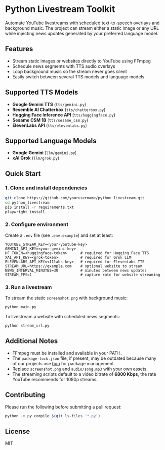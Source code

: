 # Python Livestream Toolkit

Automate YouTube livestreams with scheduled text-to-speech overlays and background music. The project can stream either a static image or any URL while injecting news updates generated by your preferred language model.

## Features
- Stream static images or websites directly to YouTube using FFmpeg
- Schedule news segments with TTS audio overlays
- Loop background music so the stream never goes silent
- Easily switch between several TTS models and language models

## Supported TTS Models
- **Google Gemini TTS** (`tts/gemini.py`)
- **Resemble AI Chatterbox** (`tts/chatterbox.py`)
- **Hugging Face Inference API** (`tts/huggingface.py`)
- **Sesame CSM 1B** (`tts/sesame_csm.py`)
- **ElevenLabs API** (`tts/elevenlabs.py`)

## Supported Language Models
- **Google Gemini** (`llm/gemini.py`)
- **xAI Grok** (`llm/grok.py`)

## Quick Start
### 1. Clone and install dependencies
```bash
git clone https://github.com/yourusername/python_livestream.git
cd python_livestream
pip install -r requirements.txt
playwright install
```

### 2. Configure environment
Create a `.env` file (see `.env.example`) and set at least:
```dotenv
YOUTUBE_STREAM_KEY=<your-youtube-key>
GEMINI_API_KEY=<your-gemini-key>
HF_TOKEN=<huggingface-token>      # required for Hugging Face TTS
XAI_API_KEY=<grok-token>          # required for Grok LLM
ELEVENLABS_API_KEY=<11labs-key>   # required for ElevenLabs TTS
STREAM_URL=https://example.com    # optional website to stream
NEWS_INTERVAL_MINUTES=30          # minutes between news updates
STREAM_FPS=1                      # capture rate for website streaming
```

### 3. Run a livestream
To stream the static `screenshot.png` with background music:
```bash
python main.py
```

To livestream a website with scheduled news segments:
```bash
python stream_url.py
```

## Additional Notes
- FFmpeg must be installed and available in your PATH.
- The `package-lock.json` file, if present, may be outdated because many of our projects use [bun](https://bun.sh) for package management.
- Replace `screenshot.png` and `audio/song.mp3` with your own assets.
- The streaming scripts default to a video bitrate of **6800 Kbps**, the rate YouTube recommends for 1080p streams.

## Contributing
Please run the following before submitting a pull request:
```bash
python -m py_compile $(git ls-files '*.py')
```

## License
MIT
